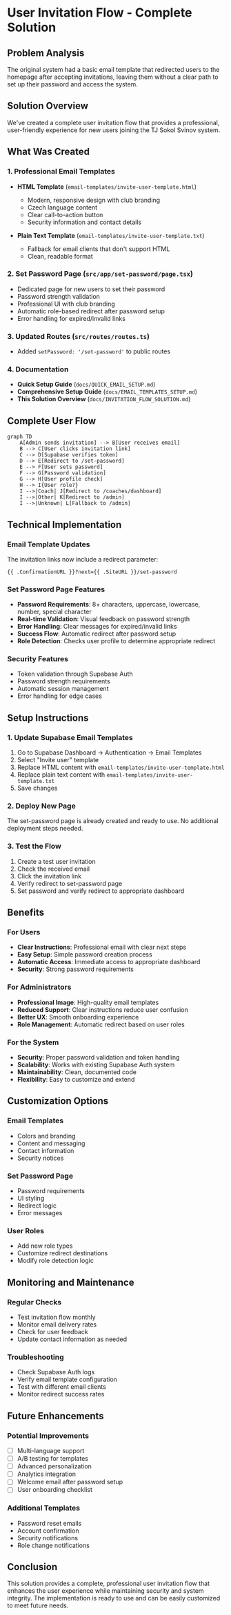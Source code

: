 # User Invitation Flow - Complete Solution

## Problem Analysis

The original system had a basic email template that redirected users to the homepage after accepting invitations, leaving them without a clear path to set up their password and access the system.

## Solution Overview

We've created a complete user invitation flow that provides a professional, user-friendly experience for new users joining the TJ Sokol Svinov system.

## What Was Created

### 1. **Professional Email Templates**
- **HTML Template** (`email-templates/invite-user-template.html`)
  - Modern, responsive design with club branding
  - Czech language content
  - Clear call-to-action button
  - Security information and contact details

- **Plain Text Template** (`email-templates/invite-user-template.txt`)
  - Fallback for email clients that don't support HTML
  - Clean, readable format

### 2. **Set Password Page** (`src/app/set-password/page.tsx`)
- Dedicated page for new users to set their password
- Password strength validation
- Professional UI with club branding
- Automatic role-based redirect after password setup
- Error handling for expired/invalid links

### 3. **Updated Routes** (`src/routes/routes.ts`)
- Added `setPassword: '/set-password'` to public routes

### 4. **Documentation**
- **Quick Setup Guide** (`docs/QUICK_EMAIL_SETUP.md`)
- **Comprehensive Setup Guide** (`docs/EMAIL_TEMPLATES_SETUP.md`)
- **This Solution Overview** (`docs/INVITATION_FLOW_SOLUTION.md`)

## Complete User Flow

```mermaid
graph TD
    A[Admin sends invitation] --> B[User receives email]
    B --> C[User clicks invitation link]
    C --> D[Supabase verifies token]
    D --> E[Redirect to /set-password]
    E --> F[User sets password]
    F --> G[Password validation]
    G --> H[User profile check]
    H --> I{User role?}
    I -->|Coach| J[Redirect to /coaches/dashboard]
    I -->|Other| K[Redirect to /admin]
    I -->|Unknown| L[Fallback to /admin]
```

## Technical Implementation

### Email Template Updates
The invitation links now include a redirect parameter:
```
{{ .ConfirmationURL }}?next={{ .SiteURL }}/set-password
```

### Set Password Page Features
- **Password Requirements**: 8+ characters, uppercase, lowercase, number, special character
- **Real-time Validation**: Visual feedback on password strength
- **Error Handling**: Clear messages for expired/invalid links
- **Success Flow**: Automatic redirect after password setup
- **Role Detection**: Checks user profile to determine appropriate redirect

### Security Features
- Token validation through Supabase Auth
- Password strength requirements
- Automatic session management
- Error handling for edge cases

## Setup Instructions

### 1. **Update Supabase Email Templates**
1. Go to Supabase Dashboard → Authentication → Email Templates
2. Select "Invite user" template
3. Replace HTML content with `email-templates/invite-user-template.html`
4. Replace plain text content with `email-templates/invite-user-template.txt`
5. Save changes

### 2. **Deploy New Page**
The set-password page is already created and ready to use. No additional deployment steps needed.

### 3. **Test the Flow**
1. Create a test user invitation
2. Check the received email
3. Click the invitation link
4. Verify redirect to set-password page
5. Set password and verify redirect to appropriate dashboard

## Benefits

### For Users
- **Clear Instructions**: Professional email with clear next steps
- **Easy Setup**: Simple password creation process
- **Automatic Access**: Immediate access to appropriate dashboard
- **Security**: Strong password requirements

### For Administrators
- **Professional Image**: High-quality email templates
- **Reduced Support**: Clear instructions reduce user confusion
- **Better UX**: Smooth onboarding experience
- **Role Management**: Automatic redirect based on user roles

### For the System
- **Security**: Proper password validation and token handling
- **Scalability**: Works with existing Supabase Auth system
- **Maintainability**: Clean, documented code
- **Flexibility**: Easy to customize and extend

## Customization Options

### Email Templates
- Colors and branding
- Content and messaging
- Contact information
- Security notices

### Set Password Page
- Password requirements
- UI styling
- Redirect logic
- Error messages

### User Roles
- Add new role types
- Customize redirect destinations
- Modify role detection logic

## Monitoring and Maintenance

### Regular Checks
- Test invitation flow monthly
- Monitor email delivery rates
- Check for user feedback
- Update contact information as needed

### Troubleshooting
- Check Supabase Auth logs
- Verify email template configuration
- Test with different email clients
- Monitor redirect success rates

## Future Enhancements

### Potential Improvements
- [ ] Multi-language support
- [ ] A/B testing for templates
- [ ] Advanced personalization
- [ ] Analytics integration
- [ ] Welcome email after password setup
- [ ] User onboarding checklist

### Additional Templates
- Password reset emails
- Account confirmation
- Security notifications
- Role change notifications

## Conclusion

This solution provides a complete, professional user invitation flow that enhances the user experience while maintaining security and system integrity. The implementation is ready to use and can be easily customized to meet future needs.
